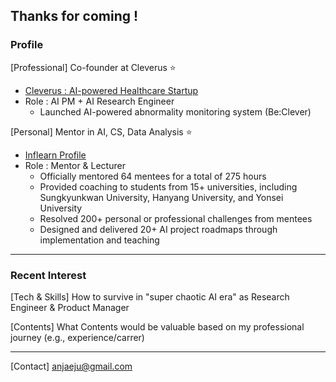 ## Thanks for coming !

### Profile
[Professional] Co-founder at Cleverus ⭐
- [Cleverus : AI-powered Healthcare Startup](https://www.cleverus-ai.com/)
- Role : AI PM + AI Research Engineer
  - Launched AI-powered abnormality monitoring system (Be:Clever)

[Personal] Mentor in AI, CS, Data Analysis ⭐
- [Inflearn Profile](https://www.inflearn.com/mentors?mentor_id=1615)
- Role : Mentor & Lecturer
  - Officially mentored 64 mentees for a total of 275 hours
  - Provided coaching to students from 15+ universities, including Sungkyunkwan University, Hanyang University, and Yonsei University
  - Resolved 200+ personal or professional challenges from mentees
  - Designed and delivered 20+ AI project roadmaps through implementation and teaching

---
### Recent Interest
[Tech & Skills] How to survive in "super chaotic AI era" as Research Engineer & Product Manager

[Contents] What Contents would be valuable based on my professional journey (e.g., experience/carrer)

---
[Contact] anjaeju@gmail.com
